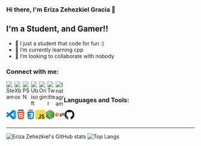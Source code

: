 ### Hi there, I'm Eriza Zehezkiel Gracia 👋

## I'm a Student, and Gamer!!

- 🔭 I just a student that code for fun :)
- 🌱 I’m currently learning cpp
- 👯 I’m looking to collaborate with nobody

### Connect with me:

[<img align="left" alt="Steam" width="22px" src="https://cdn.jsdelivr.net/npm/simple-icons@v3/icons/steam.svg" />][Steam]
[<img align="left" alt="Xbox" width="22px" src="https://cdn.jsdelivr.net/npm/simple-icons@v3/icons/xbox.svg" />][Xbox]
[<img align="left" alt="PSN" width="22px" src="https://cdn.jsdelivr.net/npm/simple-icons@v3/icons/playstation.svg" />][PSN]
[<img align="left" alt="Ubisoft" width="22px" src="https://cdn.jsdelivr.net/npm/simple-icons@v3/icons/ubisoft.svg" />][Ubisoft]
[<img align="left" alt="Origin" width="22px" src="https://cdn.jsdelivr.net/npm/simple-icons@v3/icons/origin.svg" />][Origin]
[<img align="left" alt="Twitter" width="22px" src="https://cdn.jsdelivr.net/npm/simple-icons@v3/icons/twitter.svg" />][Twitter]
[<img align="left" alt="Instagram" width="22px" src="https://cdn.jsdelivr.net/npm/simple-icons@v3/icons/instagram.svg" />][Instagram]

<br />

### Languages and Tools:

[<img align="left" alt="Visual Studio Code" width="26px" src="https://raw.githubusercontent.com/github/explore/80688e429a7d4ef2fca1e82350fe8e3517d3494d/topics/visual-studio-code/visual-studio-code.png" />][VSC]
[<img align="left" alt="HTML5" width="26px" src="https://raw.githubusercontent.com/github/explore/80688e429a7d4ef2fca1e82350fe8e3517d3494d/topics/html/html.png" />][HTML]
[<img align="left" alt="CSS3" width="26px" src="https://raw.githubusercontent.com/github/explore/80688e429a7d4ef2fca1e82350fe8e3517d3494d/topics/css/css.png" />][CSS]
[<img align="left" alt="JavaScript" width="26px" src="https://raw.githubusercontent.com/github/explore/80688e429a7d4ef2fca1e82350fe8e3517d3494d/topics/javascript/javascript.png" />][JavaScript]
[<img align="left" alt="Node.js" width="26px" src="https://raw.githubusercontent.com/github/explore/80688e429a7d4ef2fca1e82350fe8e3517d3494d/topics/nodejs/nodejs.png" />][Node]
[<img align="left" alt="Git" width="26px" src="https://raw.githubusercontent.com/github/explore/80688e429a7d4ef2fca1e82350fe8e3517d3494d/topics/git/git.png" />][Git]
[<img align="left" alt="GitHub" width="26px" src="https://raw.githubusercontent.com/github/explore/78df643247d429f6cc873026c0622819ad797942/topics/github/github.png" />][Github]

<br />
<br />

--- 
![Eriza Zehezkiel's GitHub stats](https://github-readme-stats.vercel.app/api?username=Eriza-Z&show_icons=true&hide_border=true&count_private=true&theme=cobalt&show_icons=true)
![Top Langs](https://github-readme-stats.vercel.app/api/top-langs/?username=Eriza-Z&layout=compact)



[Steam]: https://steamcommunity.com/id/EvRXa
[Xbox]: https://account.xbox.com/Profile?xr=mebarnav
[PSN]: https://my.playstation.com/profile/E_Z_G_S
[Ubisoft]: https://ubisoftconnect.com/en-GB/profile/ErizaZGracia
[Origin]: https://www.origin.com/idn/en-us/profile/ERZXTGS
[Twitter]: https://twitter.com/eriza_gracia
[Instagram]: https://www.instagram.com/erz_grc/
[VSC]: https://code.visualstudio.com/Download
[HTML]: https://www.w3schools.com/html/
[CSS]: https://www.w3.org/Style/CSS/Overview.en.html
[JavaScript]: https://www.javascript.com/
[Node]: https://nodejs.org/en/
[Git]: https://git-scm.com/
[Github]: https://github.com/